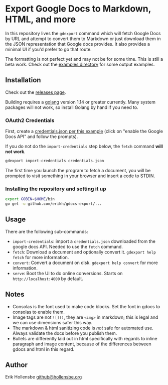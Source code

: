 # Export Google Docs to Markdown, HTML, and more

In this repository lives the `gdexport` command which will fetch Google Docs by URL and attempt to convert them to Markdown or just download them in the JSON representation that Google docs provides. It also provides a minimal UI if you'd prefer to go that route.

The formatting is not perfect yet and may not be for some time. This is still a beta work. Check out the [examples directory](example-output) for some output examples.

## Installation

Check out the [releases page](https://github.com/erikh/gdocs-export/releases).

Building requires a [golang](https://golang.org) version 1.14 or greater currently. Many system packages will not work, so install Golang by hand if you need to.

### OAuth2 Credentials

First, create a [credentials.json per this example](https://developers.google.com/docs/api/quickstart/go) (click on
"enable the Google Docs API" and follow the prompts).

If you do not do the `import-credentials` step below, the `fetch` command **will not work**.

```bash
gdexport import-credentials credentials.json
```

The first time you launch the program to fetch a document, you will be prompted to visit something in your browser and insert a code to STDIN.

### Installing the repository and setting it up

```bash
export GOBIN=$HOME/bin
go get -u github.com/erikh/gdocs-export/...
```

## Usage

There are the following sub-commands:

- `import-credentials`: import a `credentials.json` downloaded from the google docs API. Needed to use the `fetch` command.
- `fetch`: Download a document and optionally convert it. `gdexport help fetch` for more information.
- `convert`: Convert a document on disk. `gdexport help convert` for more information.
- `serve`: Boot the UI to do online conversions. Starts on `http://localhost:4000` by default.

## Notes

- Consolas is the font used to make code blocks. Set the font in gdocs to consolas to enable them.
- Image tags are not `![]()`, they are `<img>` in markdown; this is legal and we can use dimensions safer this way.
- The markdown & html sanitizing code is _not_ safe for automated use. Always validate the docs before you publish them.
- Bullets are differently laid out in html specifically with regards to inline paragraph and image content, because of the differences between gdocs and html in this regard.

## Author

Erik Hollensbe <github@hollensbe.org>
